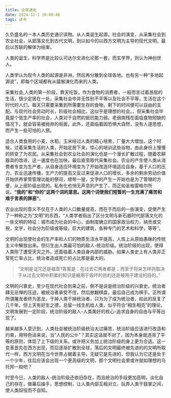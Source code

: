 ```yaml
---
title: 全球通史
date: 2024-12-1 16:00:46
tags: 读书
---
```


久负盛名的一本人类历史通识读物。从人类诞生起源，社会的演变，从采集社会到农业社会，从部落文化到古代文明，到以如今的以西方文明为主导的现代文明，最后以苏联的解体为结束。

人类的诞生，科学界是比较认可达尔文进化论那一套，而玄学界，则认为神创世人。

人类学认为现今人类的起源是非洲，然后再分散到全球各地。也有另一种“多地起源说”，即每个区域都有从猿猴演化而来的人类。

采集社会,人类的第一阶段，靠天吃饭，作为食物的消费者，一般而言过着游居的生活，很少定居在一处，采集社会中并无性别不平等以及社会不平等，生活在这个时代的人们，每天只需要采集到所需要生存的食物，剩下的时间便可以自由的支配。与现代社会劳动时长，阶级社会相比，这似乎是理想的社会。，但采集社会毕竟是个低生产率的社会，人类对于自然的抵抗能力弱。老弱病残在面临食物短缺的情况下，就会容易被抛弃的局面，此外，还面临着因恐惧大自然，没有人道思想，而产生一些可怕的人祭。

适合人类食用的小麦，水稻，玉米经过人类的精心培育，厂量大大增加，这个时候，过着采集生活的人类，开始定居下来，惊心的培训这些谷物，由此身份上慢慢的转变了为农民。从采集社会到农业社会的演化也是一个漫长扩散过程，随着农耕器具的改进，这一速度也在加快，最后直至取代采集社会。农业的产生使人类从消费者专变为生产者，从自身适应环境变为了开始改造环境适应自身，基于人口的压力，农业迅速传播，生产力的提高又反过来促进人口的增长，多余的剩余劳动价值开始供养掌管管理功能的祭司，顺带一提，文字的产生一开始也是为了管理的方便，从上层阶级出现的。私有化也悄无声息的产生了，而正如圣格雷格尔所说，**“我的”和“你的”这两个词的意思。这两个词使我们短暂的一生充满了痛苦和难于言表的罪恶”**。

农业出现的意义不仅在于人类的人口数量提高，而在于而后的一些演变，促使产生了一种称之为“文明”的东西，“人类学者指出了区分文明与新石器时代部落文化的一些文明的特征：城市成为社会的中心，由制度确立的国家政治权力，纳贡或交税，文字，社会分为阶级或等级，巨大的建筑，各种专门的艺术和科学，等等”。

文明的出现使社会的生产率和人们的物质生活水平提高，人性上从原始愚昧的传统主义中解放出来。但衍生出人类最可怕的敌人-统治阶级。统治阶级的出现，使得人类除了遭受天灾之外，还面临着人类自身内部的威胁。如果人类史上有人类非正常死亡率占比，统治者造成死亡的占比那是最大的。

> “文明是诅咒还是福音?答案是：在过去它两者都是；而至于将来怎样则取决于从过去文明中积累的知识是被用于毁坏的目的还是被用于建设的目的。”

文明的兴衰史，至少在现代社会到来之前，倒不是说是统治阶级的兴衰史。统治者肆无忌惮的压迫，被统治者承受不住，然后掀翻棋盘，最后自己成为棋手。正所谓所谓屠龙者终为恶龙，干掉人类干掉统治者，只为为了成为统治者，如此的反复了几千年。但上天有好生之德，总留一线生机给人类，似乎符合“相生相克”的理论，文明发展到一定阶段，统治阶级的敌人-人类美好的核心-追求自身的自由与平等出现了。

越来越多人意识到，人类社会被统治阶级统治太过痛苦，统治阶级应该进行改造和约束，用特色话来说，当“人民的公仆”？其实这话就不对了，因为本身就违背了平等的原则，体现了上下级的关系。或许把义务加上统治阶级的身上更为合适。这一变革首先在西方出现，而后逐渐扩散到全球，落后的文明最终被先进的的文明所取代一样，西方文明在当今世界占据着主导，无疑它是先进的，但我认为它还是处于一个少年，往后应该会出现一个更高级的文明，那个文明社会里或许就如理想的乌托邦一般吧？

时至今日，人类的敌人-统治阶级还依旧存在，而且统治的手段更加高明，淡化自己的存在，做幕后操手，思想控制，让人类内部互相对立，玩弄人类于鼓掌之间，使人类奴役而不自知。
